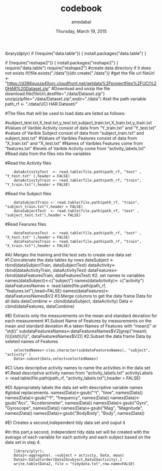 ﻿---
title: "codebook"
author: "amedabal"
date: "Thursday, March 19, 2015"
output: html_document
---


ibrary(dplyr)
if (!require("data.table")) { 
install.packages("data.table") 
} 

if (!require("reshape2")) { 
install.packages("reshape2") 
} 
require("data.table") 
require("reshape2") 
#create data directory if it does not exists
if(!file.exists("./data")){dir.create("./data")}
#get the file url
fileUrl <- "https://d396qusza40orc.cloudfront.net/getdata%2Fprojectfiles%2FUCI%20HAR%20Dataset.zip"
#Download and unzip the file
download.file(fileUrl,destfile="./data/Dataset.zip")
unzip(zipfile="./data/Dataset.zip",exdir="./data")
#set the path variable
path_rf <- "./data/UCI HAR Dataset/"

#The files that will be used to load data are listed as follows:

#subject_test.txt,X_test.txt,y_test.txt,subject_train.txt,X_train.txt,y_train.txt
#Values of Varible Activity consist of data from “Y_train.txt” and “Y_test.txt”
#values of Varible Subject consist of data from “subject_train.txt” and subject_test.txt"
#Values of Varibles Features consist of data from “X_train.txt” and “X_test.txt”
#Names of Varibles Features come from “features.txt”
#levels of Varible Activity come from “activity_labels.txt”
#Read data from the files into the variables

#Read the Activity files
        
        dataActivityTest  <- read.table(file.path(path_rf, "test" , "Y_test.txt" ),header = FALSE)
        dataActivityTrain <- read.table(file.path(path_rf, "train", "Y_train.txt"),header = FALSE)

#Read the Subject files

        dataSubjectTrain <- read.table(file.path(path_rf, "train", "subject_train.txt"),header = FALSE)
        dataSubjectTest  <- read.table(file.path(path_rf, "test" , "subject_test.txt"),header = FALSE)

#Read Fearures files

        dataFeaturesTest  <- read.table(file.path(path_rf, "test" , "X_test.txt" ),header = FALSE)
        dataFeaturesTrain <- read.table(file.path(path_rf, "train", "X_train.txt"),header = FALSE)

#A) Merges the training and the test sets to create one data set
#1.Concatenate the data tables by rows
        dataSubject <- rbind(dataSubjectTrain, dataSubjectTest)
        dataActivity<- rbind(dataActivityTrain, dataActivityTest)
        dataFeatures<- rbind(dataFeaturesTrain, dataFeaturesTest)
#2. set names to variables
        names(dataSubject)<-c("subject")
        names(dataActivity)<- c("activity")
        dataFeaturesNames <- read.table(file.path(path_rf, "features.txt"),head=FALSE)
        names(dataFeatures)<- dataFeaturesNames$V2
#3.Merge columns to get the data frame Data for all data
        dataCombine <- cbind(dataSubject, dataActivity)
        Data <- cbind(dataFeatures, dataCombine)

#B) Extracts only the measurements on the mean and standard deviation for each measurement
#1.Subset Name of Features by measurements on the mean and standard deviation
#i.e taken Names of Features with “mean()” or “std()”
        subdataFeaturesNames<-dataFeaturesNames$V2[grep("mean\\(\\)|std\\(\\)", dataFeaturesNames$V2)]
#2.Subset the data frame Data by seleted names of Features

        selectedNames<-c(as.character(subdataFeaturesNames), "subject", "activity" )
        Data<-subset(Data,select=selectedNames)

#C) Uses descriptive activity names to name the activities in the data set
#1.Read descriptive activity names from “activity_labels.txt”
        activityLabels <- read.table(file.path(path_rf, "activity_labels.txt"),header = FALSE)

#D) Appropriately labels the data set with descriptive variable names
#global replacements.
        names(Data)<-gsub("^t", "time", names(Data))
        names(Data)<-gsub("^f", "frequency", names(Data))
        names(Data)<-gsub("Acc", "Accelerometer", names(Data))
        names(Data)<-gsub("Gyro", "Gyroscope", names(Data))
        names(Data)<-gsub("Mag", "Magnitude", names(Data))
        names(Data)<-gsub("BodyBody", "Body", names(Data))

#E) Creates a second,independent tidy data set and ouput it

#In this part,a second, independent tidy data set will be created with the average of each variable for each activity and each subject based on the data set in step 4.

        library(plyr);
        Data2<-aggregate(. ~subject + activity, Data, mean)
        Data2<-Data2[order(Data2$subject,Data2$activity),]
        write.table(Data2, file = "tidydata.txt",row.name=FALSE)
